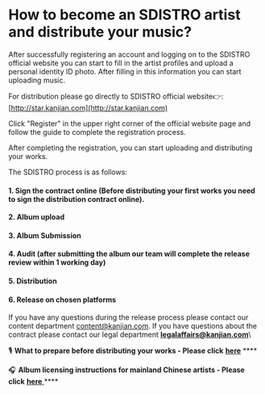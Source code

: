 # How to become an SDISTRO artist and distribute your music?

After successfully registering an account and logging on to the SDISTRO official website you can start to fill in the artist profiles and upload a personal identity ID photo. After filling in this information you can start uploading music.

For distribution please go directly to SDISTRO official website👉: [http://star.kanjian.com](http://star.kanjian.com)

Click "Register" in the upper right corner of the official website page and follow the guide to complete the registration process.

After completing the registration, you can start uploading and distributing your works.

The SDISTRO process is as follows:

#### 1. Sign the contract online (Before distributing your first works you need to sign the distribution contract online).

**2. Album upload**

#### 3. Album Submission&#xD;

#### 4. Audit (after submitting the album our team will complete the release review within 1 working day)&#xD;

#### 5. Distribution &#xD;

#### 6. Release on chosen platforms

If you have any questions during the release process please contact our content department content@kanjian.com. If you have questions about the contract please contact our legal department **legalaffairs@kanjian.com**\


🎙️  **What to prepare before distributing your works - Please click** [**here**](../assets-needed-to-release-music.md) ****&#x20;

🎧  **Album licensing instructions for mainland Chinese artists - Please click** [**here** ](../instructions-for-online-licensing-of-works.md) ****&#x20;
